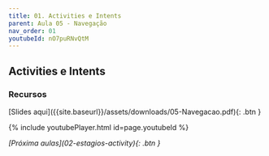 ```yaml
---
title: 01. Activities e Intents
parent: Aula 05 - Navegação
nav_order: 01
youtubeId: nO7puRNvQtM
---
```


## Activities e Intents


### Recursos

<span class="fs-3">
[Slides aqui]({{site.baseurl}}/assets/downloads/05-Navegacao.pdf){: .btn }
</span>


{% include youtubePlayer.html id=page.youtubeId %}

<span class="fs-3 float-right">
<i class="fas fa-download">[Próxima aulas](02-estagios-activity){: .btn }</i>
</span>
